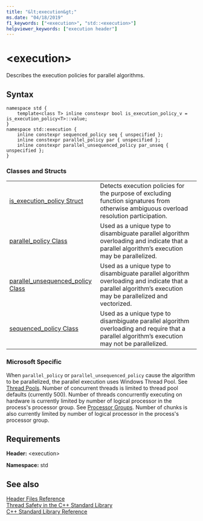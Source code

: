 ```yaml
---
title: "&lt;execution&gt;"
ms.date: "04/18/2019"
f1_keywords: ["<execution>", "std::<execution>"]
helpviewer_keywords: ["execution header"]
---
```

# &lt;execution&gt;

Describes the execution policies for parallel algorithms.

## Syntax

```
namespace std {
    template<class T> inline constexpr bool is_execution_policy_v = is_execution_policy<T>::value;
}
namespace std::execution {
    inline constexpr sequenced_policy seq { unspecified };
    inline constexpr parallel_policy par { unspecified };
    inline constexpr parallel_unsequenced_policy par_unseq { unspecified };
}
```

### Classes and Structs

|||
|-|-|
|[is_execution_policy Struct](is-execution-policy-struct.md)|Detects execution policies for the purpose of excluding function signatures from otherwise ambiguous overload resolution participation.|
|[parallel_policy Class](parallel-policy-class.md)|Used as a unique type to disambiguate parallel algorithm overloading and indicate that a parallel algorithm’s execution may be parallelized.|
|[parallel_unsequenced_policy Class](parallel-unsequenced-policy-class.md)|Used as a unique type to disambiguate parallel algorithm overloading and indicate that a parallel algorithm’s execution may be parallelized and vectorized.|
|[sequenced_policy Class](sequenced-policy-class.md)|Used as a unique type to disambiguate parallel algorithm overloading and require that a parallel algorithm’s execution may not be parallelized.|
 
### Microsoft Specific
 
When `parallel_policy` or `parallel_unsequenced_policy` cause the algorithm to be parallelized, the parallel execution uses Windows Thread Pool. See [Thread Pools](https://docs.microsoft.com/en-us/windows/win32/procthread/thread-pools). Number of concurrent threads is limited to thread pool defaults (currently 500). Number of threads concurrently executing on hardware is currently limited by number of logical processor in the process's processor group. See [Processor Groups](https://docs.microsoft.com/en-us/windows/win32/procthread/processor-groups). Number of chunks is also currently limited by number of logical processor in the process's processor group.

## Requirements

**Header:** \<execution>

**Namespace:** std

## See also

[Header Files Reference](cpp-standard-library-header-files.md)\
[Thread Safety in the C++ Standard Library](thread-safety-in-the-cpp-standard-library.md)\
[C++ Standard Library Reference](cpp-standard-library-reference.md)
